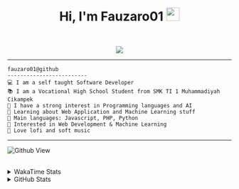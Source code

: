 <h1 align="center">
Hi, I'm Fauzaro01
  <img src="https://media.giphy.com/media/hvRJCLFzcasrR4ia7z/giphy.gif" width="30"></h1>
<br/>

<p align="center">
  <a href="https://github.com/DenverCoder1/readme-typing-svg">
    <img src="https://readme-typing-svg.herokuapp.com?lines=Chill%20and%20Coding;Full+Stack+Web+Developer;Student;Software%20Develover;Always%20learning%20new%20things&center=true&width=380&height=45">
  </a>
</p>

<hr>

```
fauzaro01@github
-------------------------
💻 I am a self taught Software Developer
📚 I am a Vocational High School Student from SMK TI 1 Muhammadiyah Cikampek
📝 I have a strong interest in Programming languages and AI
🌱 Learning about Web Application and Machine Learning stuff
🌟 Main languages: Javascript, PHP, Python
🚩 Interested in Web Development & Machine Learning
🎵 Love lofi and soft music 
```

<hr>

![Github View](https://komarev.com/ghpvc/?username=fauzaro01&style=flat-square)
<br><br>
<details>
  <summary>
     WakaTime Stats
  </summary>
  <br>
  <!--START_SECTION:waka-->

```txt
From: 10 September 2021 - To: 17 February 2025

Total Time: 747 hrs 27 mins

JavaScript          220 hrs 31 mins ███████▒░░░░░░░░░░░░░░░░░   29.50 %
PHP                 139 hrs 29 mins ████▓░░░░░░░░░░░░░░░░░░░░   18.66 %
HTML                93 hrs 20 mins  ███░░░░░░░░░░░░░░░░░░░░░░   12.49 %
Blade Template      71 hrs 9 mins   ██▒░░░░░░░░░░░░░░░░░░░░░░   09.52 %
EJS                 56 hrs 49 mins  ██░░░░░░░░░░░░░░░░░░░░░░░   07.60 %
Java                41 hrs 50 mins  █▒░░░░░░░░░░░░░░░░░░░░░░░   05.60 %
CSS                 32 hrs 23 mins  █░░░░░░░░░░░░░░░░░░░░░░░░   04.33 %
JSON                30 hrs 12 mins  █░░░░░░░░░░░░░░░░░░░░░░░░   04.04 %
Python              13 hrs 26 mins  ▒░░░░░░░░░░░░░░░░░░░░░░░░   01.80 %
Other               6 hrs 11 mins   ▒░░░░░░░░░░░░░░░░░░░░░░░░   00.83 %
```

<!--END_SECTION:waka-->
</details>
<details>
  <summary>
    GitHub Stats
  </summary>
  <br>
  <div align="center">
    <img src="https://github-readme-stats.vercel.app/api?username=Fauzaro01&show_icons=true&theme=algolia" alt="Fauzaro01's GitHub Stats" style="margin: 20px;" />
    <img src="https://github-readme-streak-stats.herokuapp.com/?user=Fauzaro01&theme=algolia" alt="Fauzaro01's GitHub Streak" style="margin: 20px;" />
  </div>

  <div align="center">
    <img src="https://github-readme-stats.vercel.app/api?username=Fauzaro01&show_icons=true&locale=en&count_private=true&hide_rank=true&custom_title=My%20GitHub%20Stats&disable_animations=true&theme=algolia" alt="Fauzaro01's Stars" style="margin: 20px;" />
    <img src="https://github-readme-stats.vercel.app/api/top-langs/?username=Fauzaro01&langs_count=8&theme=algolia&layout=compact" alt="Top Languages" style="margin: 20px;" />
  </div>
</details>
